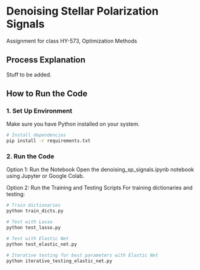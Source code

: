 # Denoising Stellar Polarization Signals
Assignment for class HY-573, Optimization Methods

## Process Explanation
Stuff to be added.

## How to Run the Code

### 1. Set Up Environment

Make sure you have Python installed on your system. 

```bash
# Install dependencies
pip install -r requirements.txt
```

### 2. Run the Code

Option 1: Run the Notebook
Open the denoising_sp_signals.ipynb notebook using Jupyter or Google Colab.

Option 2: Run the Training and Testing Scripts
For training dictionaries and testing:

```bash
# Train dictionaries
python train_dicts.py

# Test with Lasso
python test_lasso.py

# Test with Elastic Net
python test_elastic_net.py

# Iterative testing for best parameters with Elastic Net
python iterative_testing_elastic_net.py
```

